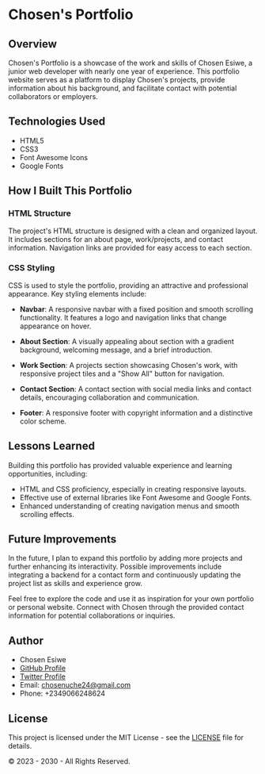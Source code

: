 # Chosen's Portfolio

## Overview

Chosen's Portfolio is a showcase of the work and skills of Chosen Esiwe, a junior web developer with nearly one year of experience. This portfolio website serves as a platform to display Chosen's projects, provide information about his background, and facilitate contact with potential collaborators or employers.

## Technologies Used

- HTML5
- CSS3
- Font Awesome Icons
- Google Fonts

## How I Built This Portfolio

### HTML Structure

The project's HTML structure is designed with a clean and organized layout. It includes sections for an about page, work/projects, and contact information. Navigation links are provided for easy access to each section.

### CSS Styling

CSS is used to style the portfolio, providing an attractive and professional appearance. Key styling elements include:

- **Navbar**: A responsive navbar with a fixed position and smooth scrolling functionality. It features a logo and navigation links that change appearance on hover.

- **About Section**: A visually appealing about section with a gradient background, welcoming message, and a brief introduction.

- **Work Section**: A projects section showcasing Chosen's work, with responsive project tiles and a "Show All" button for navigation.

- **Contact Section**: A contact section with social media links and contact details, encouraging collaboration and communication.

- **Footer**: A responsive footer with copyright information and a distinctive color scheme.

## Lessons Learned

Building this portfolio has provided valuable experience and learning opportunities, including:

- HTML and CSS proficiency, especially in creating responsive layouts.
- Effective use of external libraries like Font Awesome and Google Fonts.
- Enhanced understanding of creating navigation menus and smooth scrolling effects.

## Future Improvements

In the future, I plan to expand this portfolio by adding more projects and further enhancing its interactivity. Possible improvements include integrating a backend for a contact form and continuously updating the project list as skills and experience grow.

Feel free to explore the code and use it as inspiration for your own portfolio or personal website. Connect with Chosen through the provided contact information for potential collaborations or inquiries.

## Author

- Chosen Esiwe
- [GitHub Profile](https://github.com/Choboy-dev)
- [Twitter Profile](https://twitter.com/chosenesiwe)
- Email: chosenuche24@gmail.com
- Phone: +2349066248624

## License

This project is licensed under the MIT License - see the [LICENSE](LICENSE) file for details.

© 2023 - 2030 - All Rights Reserved.